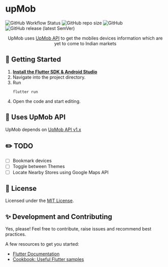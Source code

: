 # upMob
<p align="center">

![GitHub Workflow Status](https://img.shields.io/github/workflow/status/jayantkatia/upMob/Flutter%20CI?style=for-the-badge)
![GitHub repo size](https://img.shields.io/github/repo-size/jayantkatia/upMob?style=for-the-badge)
![GitHub](https://img.shields.io/github/license/jayantkatia/upMob?style=for-the-badge)
![GitHub release (latest SemVer)](https://img.shields.io/github/v/release/jayantkatia/upMob?style=for-the-badge)
</p>

<p align="center">UpMob uses <a href="https://github.com/jayantkatia/upMob-api">UpMob API</a> to get the mobiles devices information which are yet to come to Indian markets<p>



## :rocket: Getting Started
1. <a href="https://flutter.dev/docs/get-started/install">**Install the Flutter SDK & Android Studio**</a>
2. Navigate into the project directory.
3. Run 
    ```shell
    flutter run 
    ```
4. Open the code and start editing.

## :hammer: Uses UpMob API 
UpMob depends on [UpMob API v1.x](https://github.com/jayantkatia/upMob-api/releases)

## :pencil2: TODO 
- [ ] Bookmark devices
- [ ] Toggle between Themes
- [ ] Locate Nearby Stores using Google Maps API 

## :memo: License
Licensed under the [MIT License](https://github.com/jayantkatia/upMob/LICENSE). 

## :sparkles: Development and Contributing
Yes, please! Feel free to contribute, raise issues and recommend best practices.

A few resources to get you started:
- [Flutter Documentation](https://flutter.dev/docs)
- [Cookbook: Useful Flutter samples](https://flutter.dev/docs/cookbook)
